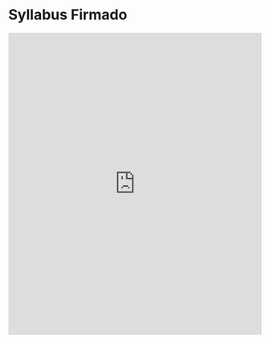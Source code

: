 # Syllabus Firmado



<iframe
  src="https://drive.google.com/file/d/14uLMuRHhecMQeRqQP_NuXIIIz4iHGDN-/preview"
  width="100%"
  height="600"
  style="border: none;">
</iframe>
